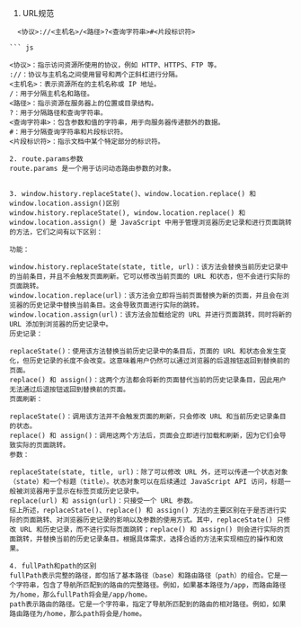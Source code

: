 1. URL规范
```
  <协议>://<主机名>/<路径>?<查询字符串>#<片段标识符>

``` js
  
<协议>：指示访问资源所使用的协议，例如 HTTP、HTTPS、FTP 等。
://：协议与主机名之间使用冒号和两个正斜杠进行分隔。
<主机名>：表示资源所在的主机名称或 IP 地址。
/：用于分隔主机名和路径。
<路径>：指示资源在服务器上的位置或目录结构。
?：用于分隔路径和查询字符串。
<查询字符串>：包含参数和值的字符串，用于向服务器传递额外的数据。
#：用于分隔查询字符串和片段标识符。
<片段标识符>：指示文档中某个特定部分的标识符。

2. route.params参数
route.params 是一个用于访问动态路由参数的对象。


3. window.history.replaceState()、window.location.replace() 和 window.location.assign()区别
window.history.replaceState(), window.location.replace() 和 window.location.assign() 是 JavaScript 中用于管理浏览器历史记录和进行页面跳转的方法，它们之间有以下区别：

功能：

window.history.replaceState(state, title, url)：该方法会替换当前历史记录中的当前条目，并且不会触发页面刷新。它可以修改当前页面的 URL 和状态，但不会进行实际的页面跳转。
window.location.replace(url)：该方法会立即将当前页面替换为新的页面，并且会在浏览器的历史记录中替换当前条目。这会导致页面进行实际的跳转。
window.location.assign(url)：该方法会加载给定的 URL 并进行页面跳转，同时将新的 URL 添加到浏览器的历史记录中。
历史记录：

replaceState()：使用该方法替换当前历史记录中的条目后，页面的 URL 和状态会发生变化，但历史记录的长度不会改变。这意味着用户仍然可以通过浏览器的后退按钮返回到替换前的页面。
replace() 和 assign()：这两个方法都会将新的页面替代当前的历史记录条目，因此用户无法通过后退按钮返回到替换前的页面。
页面刷新：

replaceState()：调用该方法并不会触发页面的刷新，只会修改 URL 和当前历史记录条目的状态。
replace() 和 assign()：调用这两个方法后，页面会立即进行加载和刷新，因为它们会导致实际的页面跳转。
参数：

replaceState(state, title, url)：除了可以修改 URL 外，还可以传递一个状态对象（state）和一个标题（title）。状态对象可以在后续通过 JavaScript API 访问，标题一般被浏览器用于显示在标签页或历史记录中。
replace(url) 和 assign(url)：只接受一个 URL 参数。
综上所述，replaceState()、replace() 和 assign() 方法的主要区别在于是否进行实际的页面跳转、对浏览器历史记录的影响以及参数的使用方式。其中，replaceState() 只修改 URL 和历史记录，而不进行实际页面跳转；replace() 和 assign() 则会进行实际的页面跳转，并替换当前的历史记录条目。根据具体需求，选择合适的方法来实现相应的操作和效果。

4. fullPath和path的区别
fullPath表示完整的路径，即包括了基本路径（base）和路由路径（path）的组合。它是一个字符串，包含了导航所匹配到的路由的完整路径。例如，如果基本路径为/app，而路由路径为/home，那么fullPath将会是/app/home。
path表示路由的路径。它是一个字符串，指定了导航所匹配到的路由的相对路径。例如，如果路由路径为/home，那么path将会是/home。